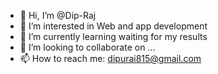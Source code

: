 - 👋 Hi, I’m @Dip-Raj
- 👀 I’m interested in Web and app development
- 🌱 I’m currently learning waiting for my results
- 💞️ I’m looking to collaborate on ...
- 📫 How to reach me: dipurai815@gmail.com

<!---
Dip-Raj/Dip-Raj is a ✨ special ✨ repository because its `README.md` (this file) appears on your GitHub profile.
You can click the Preview link to take a look at your changes.
--->
